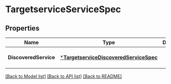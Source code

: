 # TargetserviceServiceSpec

## Properties
Name | Type | Description | Notes
------------ | ------------- | ------------- | -------------
**DiscoveredService** | [***TargetserviceDiscoveredServiceSpec**](targetservice.DiscoveredServiceSpec.md) |  | [optional] [default to null]

[[Back to Model list]](../README.md#documentation-for-models) [[Back to API list]](../README.md#documentation-for-api-endpoints) [[Back to README]](../README.md)

